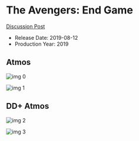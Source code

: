 # The Avengers: End Game

[Discussion Post](https://www.avsforum.com/threads/bass-eq-for-filtered-movies.2995212/post-58355484)

* Release Date: 2019-08-12
* Production Year: 2019

## Atmos

![img 0](https://i.imgur.com/rMLepAG.jpg)

![img 1](https://i.imgur.com/LWxzAxH.jpg)

## DD+ Atmos

![img 2](https://i.imgur.com/TiaOR0G.jpg)

![img 3](https://i.imgur.com/SXfibYY.png)

